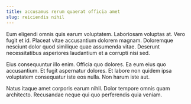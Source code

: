 ```yaml
---
title: accusamus rerum quaerat officia amet
slug: reiciendis nihil
---
```


Eum eligendi omnis quis earum voluptatem. Laboriosam voluptas at. Vero fugit et id. Placeat vitae accusantium dolorem magnam. Doloremque nesciunt dolor quod similique quae assumenda vitae. Deserunt necessitatibus asperiores laudantium et a corrupti nisi sed.

Eius consequuntur illo enim. Officia quo dolores. Ea eum eius quo accusantium. Et fugit aspernatur dolores. Et labore non quidem ipsa voluptatem consequatur iste eos nulla. Non harum iste aut.

Natus itaque amet corporis earum nihil. Dolor tempore omnis quam architecto. Recusandae neque qui quo perferendis quia veniam.
